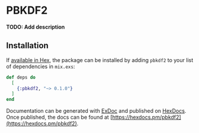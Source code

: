 # PBKDF2

**TODO: Add description**

## Installation

If [available in Hex](https://hex.pm/docs/publish), the package can be installed
by adding `pbkdf2` to your list of dependencies in `mix.exs`:

```elixir
def deps do
  [
    {:pbkdf2, "~> 0.1.0"}
  ]
end
```

Documentation can be generated with [ExDoc](https://github.com/elixir-lang/ex_doc)
and published on [HexDocs](https://hexdocs.pm). Once published, the docs can
be found at [https://hexdocs.pm/pbkdf2](https://hexdocs.pm/pbkdf2).

